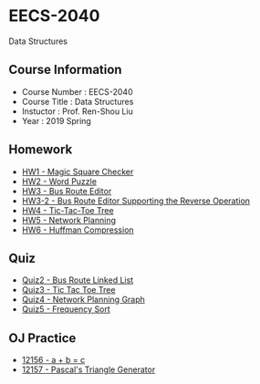 # EECS-2040
Data Structures

## Course Information
* Course Number : EECS-2040
* Course Title : Data Structures
* Instuctor : Prof. Ren-Shou Liu
* Year : 2019 Spring

## Homework
* [HW1 - Magic Square Checker](https://acm.cs.nthu.edu.tw/problem/12153/)
* [HW2 - Word Puzzle](https://acm.cs.nthu.edu.tw/problem/12195/)
* [HW3 - Bus Route Editor](https://acm.cs.nthu.edu.tw/problem/12206/)
* [HW3-2 - Bus Route Editor Supporting the Reverse Operation](https://acm.cs.nthu.edu.tw/problem/12212/)
* [HW4 - Tic-Tac-Toe Tree](https://acm.cs.nthu.edu.tw/problem/12251/)
* [HW5 - Network Planning](https://acm.cs.nthu.edu.tw/problem/12252/)
* [HW6 - Huffman Compression](https://acm.cs.nthu.edu.tw/problem/12252/)

## Quiz
* [Quiz2 - Bus Route Linked List](https://acm.cs.nthu.edu.tw/problem/12225/)
* [Quiz3 - Tic Tac Toe Tree](https://acm.cs.nthu.edu.tw/problem/12253/)
* [Quiz4 - Network Planning Graph](https://acm.cs.nthu.edu.tw/problem/12260/)
* [Quiz5 - Frequency Sort](https://acm.cs.nthu.edu.tw/problem/12314/)

## OJ Practice
* [12156 - a + b = c](https://acm.cs.nthu.edu.tw/problem/12156/)
* [12157 - Pascal's Triangle Generator](https://acm.cs.nthu.edu.tw/problem/12157/)
